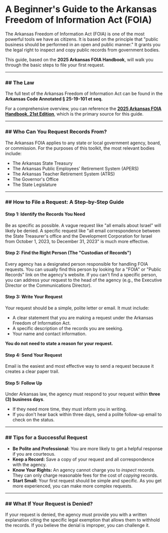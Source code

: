 # A Beginner's Guide to the Arkansas Freedom of Information Act (FOIA)

The Arkansas Freedom of Information Act (FOIA) is one of the most powerful tools we have as citizens. It is based on the principle that "public business should be performed in an open and public manner." It grants you the legal right to inspect and copy public records from government bodies.

This guide, based on the **2025 Arkansas FOIA Handbook**, will walk you through the basic steps to file your first request.

---

### ## The Law

The full text of the Arkansas Freedom of Information Act can be found in the **Arkansas Code Annotated § 25-19-101 et seq.**

For a comprehensive overview, you can reference the **[2025 Arkansas FOIA Handbook, 21st Edition](./2025-FOIA-Handbook-21st-Edition-ver4.pdf)**, which is the primary source for this guide.

---

### ## Who Can You Request Records From?

The Arkansas FOIA applies to any state or local government agency, board, or commission. For the purposes of this toolkit, the most relevant bodies include:

* The Arkansas State Treasury
* The Arkansas Public Employees' Retirement System (APERS)
* The Arkansas Teacher Retirement System (ATRS)
* The Governor's Office
* The State Legislature

---

### ## How to File a Request: A Step-by-Step Guide

#### **Step 1: Identify the Records You Need**

Be as specific as possible. A vague request like "all emails about Israel" will likely be denied. A specific request like "all email correspondence between the State Treasurer's office and the Development Corporation for Israel from October 1, 2023, to December 31, 2023" is much more effective.

#### **Step 2: Find the Right Person (The "Custodian of Records")**

Every agency has a designated person responsible for handling FOIA requests. You can usually find this person by looking for a "FOIA" or "Public Records" link on the agency's website. If you can't find a specific person, you can address your request to the head of the agency (e.g., the Executive Director or the Communications Director).

#### **Step 3: Write Your Request**

Your request should be a simple, polite letter or email. It must include:

* A clear statement that you are making a request under the Arkansas Freedom of Information Act.
* A specific description of the records you are seeking.
* Your name and contact information.

**You do not need to state a reason for your request.**

#### **Step 4: Send Your Request**

Email is the easiest and most effective way to send a request because it creates a clear paper trail.

#### **Step 5: Follow Up**

Under Arkansas law, the agency must respond to your request within **three (3) business days**.

* If they need more time, they must inform you in writing.
* If you don't hear back within three days, send a polite follow-up email to check on the status.

---

### ## Tips for a Successful Request

* **Be Polite and Professional:** You are more likely to get a helpful response if you are courteous.
* **Keep a Record:** Save a copy of your request and all correspondence with the agency.
* **Know Your Rights:** An agency cannot charge you to *inspect* records. They can only charge reasonable fees for the cost of *copying* records.
* **Start Small:** Your first request should be simple and specific. As you get more experienced, you can make more complex requests.

---

### ## What If Your Request is Denied?

If your request is denied, the agency must provide you with a written explanation citing the specific legal exemption that allows them to withhold the records. If you believe the denial is improper, you can challenge it.
